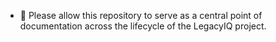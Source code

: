 - 👋 Please allow this repository to serve as a central point of documentation across the lifecycle of the LegacyIQ project.

<!---
LegacyIQ/LegacyIQ is a ✨ special ✨ repository because its `README.md` (this file) appears on your GitHub profile.
You can click the Preview link to take a look at your changes.
--->
